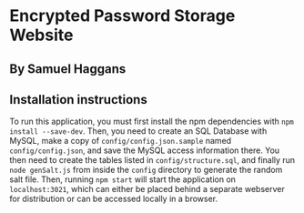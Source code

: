 # Encrypted Password Storage Website
## By Samuel Haggans


## Installation instructions
To run this application, you must first install the npm dependencies with `npm install --save-dev`. 
  Then, you need to create an SQL Database with MySQL, make a copy of `config/config.json.sample` named `config/config.json`, and save the MySQL access information there. 
  You then need to create the tables listed in `config/structure.sql`, and finally run `node genSalt.js` from inside the `config` directory to generate the random salt file. 
  Then, running `npm start` will start the application on `localhost:3021`, which can either be placed behind a separate webserver for distribution or can be accessed 
  locally in a browser.

